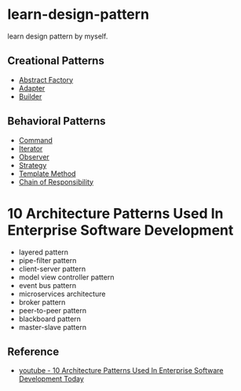 # learn-design-pattern
learn design pattern by myself.



## Creational Patterns
- [Abstract Factory](https://refactoring.guru/design-patterns/abstract-factory/python/example#lang-features)
- [Adapter](https://refactoring.guru/design-patterns/adapter/python/example#lang-features)
- [Builder](https://refactoring.guru/design-patterns/builder/python/example#lang-features)


## Behavioral Patterns
- [Command](https://refactoring.guru/design-patterns/command/python/example#lang-features)
- [Iterator](https://refactoring.guru/design-patterns/iterator/python/example#lang-features)
- [Observer](https://refactoring.guru/design-patterns/observer/python/example#lang-features)
- [Strategy](https://refactoring.guru/design-patterns/strategy/python/example#lang-features)
- [Template Method](https://refactoring.guru/design-patterns/template-method)
- [Chain of Responsibility](https://refactoring.guru/design-patterns/chain-of-responsibility/python/)



# 10 Architecture Patterns Used In Enterprise Software Development
- layered pattern
- pipe-filter pattern
- client-server pattern
- model view controller pattern
- event bus pattern
- microservices architecture
- broker pattern
- peer-to-peer pattern
- blackboard pattern
- master-slave pattern


## Reference
- [youtube - 10 Architecture Patterns Used In Enterprise Software Development Today](https://www.youtube.com/watch?v=BrT3AO8bVQY)